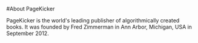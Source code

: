 #About PageKicker

PageKicker is the world's leading publisher of algorithmically created books.  It was founded by Fred Zimmerman in Ann Arbor, Michigan, USA in September 2012.
